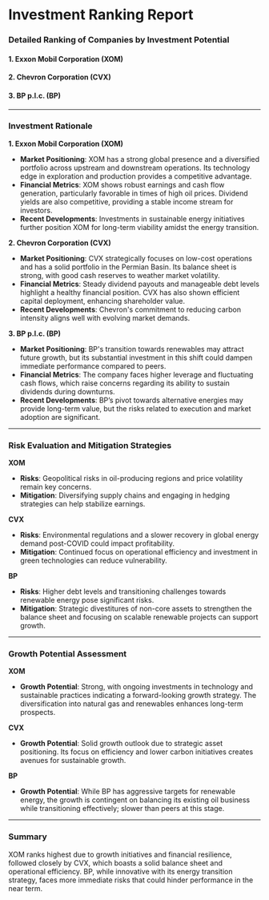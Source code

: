# Investment Ranking Report

### Detailed Ranking of Companies by Investment Potential

#### 1. **Exxon Mobil Corporation (XOM)**
#### 2. **Chevron Corporation (CVX)**
#### 3. **BP p.l.c. (BP)**

---

### Investment Rationale

**1. Exxon Mobil Corporation (XOM)**
- **Market Positioning**: XOM has a strong global presence and a diversified portfolio across upstream and downstream operations. Its technology edge in exploration and production provides a competitive advantage.
- **Financial Metrics**: XOM shows robust earnings and cash flow generation, particularly favorable in times of high oil prices. Dividend yields are also competitive, providing a stable income stream for investors.
- **Recent Developments**: Investments in sustainable energy initiatives further position XOM for long-term viability amidst the energy transition.

**2. Chevron Corporation (CVX)**
- **Market Positioning**: CVX strategically focuses on low-cost operations and has a solid portfolio in the Permian Basin. Its balance sheet is strong, with good cash reserves to weather market volatility.
- **Financial Metrics**: Steady dividend payouts and manageable debt levels highlight a healthy financial position. CVX has also shown efficient capital deployment, enhancing shareholder value.
- **Recent Developments**: Chevron's commitment to reducing carbon intensity aligns well with evolving market demands.

**3. BP p.l.c. (BP)**
- **Market Positioning**: BP's transition towards renewables may attract future growth, but its substantial investment in this shift could dampen immediate performance compared to peers.
- **Financial Metrics**: The company faces higher leverage and fluctuating cash flows, which raise concerns regarding its ability to sustain dividends during downturns.
- **Recent Developments**: BP’s pivot towards alternative energies may provide long-term value, but the risks related to execution and market adoption are significant.

---

### Risk Evaluation and Mitigation Strategies

**XOM**
- **Risks**: Geopolitical risks in oil-producing regions and price volatility remain key concerns.
- **Mitigation**: Diversifying supply chains and engaging in hedging strategies can help stabilize earnings.

**CVX**
- **Risks**: Environmental regulations and a slower recovery in global energy demand post-COVID could impact profitability.
- **Mitigation**: Continued focus on operational efficiency and investment in green technologies can reduce vulnerability.

**BP**
- **Risks**: Higher debt levels and transitioning challenges towards renewable energy pose significant risks.
- **Mitigation**: Strategic divestitures of non-core assets to strengthen the balance sheet and focusing on scalable renewable projects can support growth.

---

### Growth Potential Assessment

**XOM**
- **Growth Potential**: Strong, with ongoing investments in technology and sustainable practices indicating a forward-looking growth strategy. The diversification into natural gas and renewables enhances long-term prospects.

**CVX**
- **Growth Potential**: Solid growth outlook due to strategic asset positioning. Its focus on efficiency and lower carbon initiatives creates avenues for sustainable growth.

**BP**
- **Growth Potential**: While BP has aggressive targets for renewable energy, the growth is contingent on balancing its existing oil business while transitioning effectively; slower than peers at this stage.

---

### Summary
XOM ranks highest due to growth initiatives and financial resilience, followed closely by CVX, which boasts a solid balance sheet and operational efficiency. BP, while innovative with its energy transition strategy, faces more immediate risks that could hinder performance in the near term.